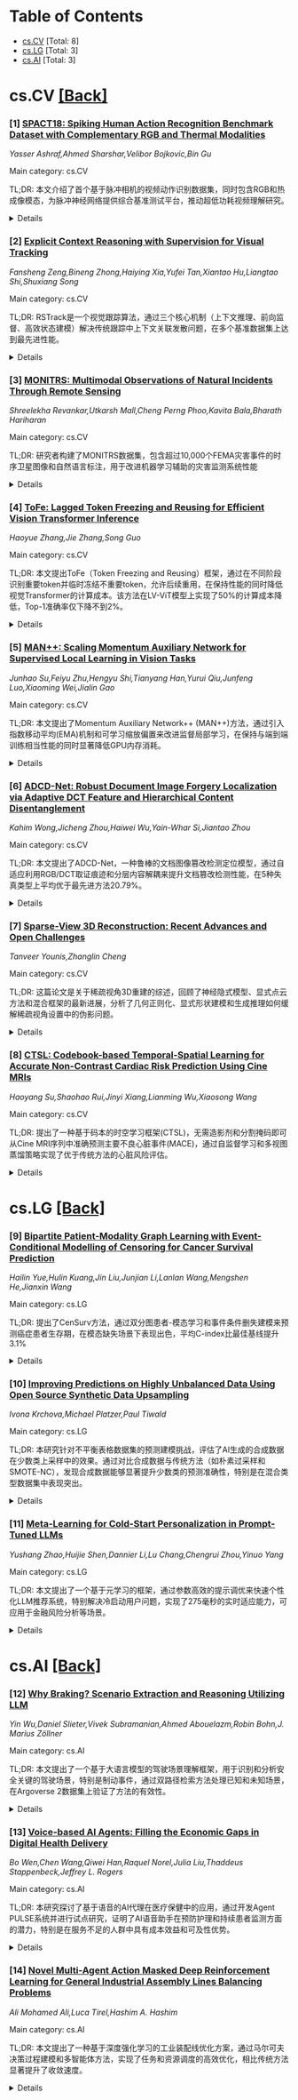 <div id=toc></div>

# Table of Contents

- [cs.CV](#cs.CV) [Total: 8]
- [cs.LG](#cs.LG) [Total: 3]
- [cs.AI](#cs.AI) [Total: 3]


<div id='cs.CV'></div>

# cs.CV [[Back]](#toc)

### [1] [SPACT18: Spiking Human Action Recognition Benchmark Dataset with Complementary RGB and Thermal Modalities](https://arxiv.org/abs/2507.16151)
*Yasser Ashraf,Ahmed Sharshar,Velibor Bojkovic,Bin Gu*

Main category: cs.CV

TL;DR: 本文介绍了首个基于脉冲相机的视频动作识别数据集，同时包含RGB和热成像模态，为脉冲神经网络提供综合基准测试平台，推动超低功耗视频理解研究。


<details>
  <summary>Details</summary>
Motivation: 脉冲相机作为生物启发的视觉传感器具有超高能效和卓越时间分辨率，但缺乏专门的视频动作识别数据集来支持脉冲神经网络的研究和多模态视频理解的探索。

Method: 构建了首个脉冲相机视频动作识别数据集，同时包含同步的RGB和热成像模态数据，保持脉冲数据固有的稀疏性和时间精度，为脉冲神经网络提供综合基准测试平台。

Result: 成功创建了三个数据集，提供了独特的多模态视频理解平台，能够直接比较脉冲、热成像和RGB三种模态的性能表现。

Conclusion: 该数据集将推动基于脉冲数据的节能、超低功耗视频理解研究，特别是在动作识别任务方面，为脉冲神经网络研究提供宝贵资源。

Abstract: Spike cameras, bio-inspired vision sensors, asynchronously fire spikes by
accumulating light intensities at each pixel, offering ultra-high energy
efficiency and exceptional temporal resolution. Unlike event cameras, which
record changes in light intensity to capture motion, spike cameras provide even
finer spatiotemporal resolution and a more precise representation of continuous
changes. In this paper, we introduce the first video action recognition (VAR)
dataset using spike camera, alongside synchronized RGB and thermal modalities,
to enable comprehensive benchmarking for Spiking Neural Networks (SNNs). By
preserving the inherent sparsity and temporal precision of spiking data, our
three datasets offer a unique platform for exploring multimodal video
understanding and serve as a valuable resource for directly comparing spiking,
thermal, and RGB modalities. This work contributes a novel dataset that will
drive research in energy-efficient, ultra-low-power video understanding,
specifically for action recognition tasks using spike-based data.

</details>


### [2] [Explicit Context Reasoning with Supervision for Visual Tracking](https://arxiv.org/abs/2507.16191)
*Fansheng Zeng,Bineng Zhong,Haiying Xia,Yufei Tan,Xiantao Hu,Liangtao Shi,Shuxiang Song*

Main category: cs.CV

TL;DR: RSTrack是一个视觉跟踪算法，通过三个核心机制（上下文推理、前向监督、高效状态建模）解决传统跟踪中上下文关联发散问题，在多个基准数据集上达到最先进性能。


<details>
  <summary>Details</summary>
Motivation: 传统跟踪算法仅通过堆叠历史信息来关联上下文，缺乏对关联过程的显式监督，难以有效建模目标的演化动态，导致跨帧建模中时间一致性不足的问题。

Method: 提出RSTrack，包含三个核心机制：1）上下文推理机制：构建目标状态推理管道，将无约束的上下文关联转换为基于历史状态预测当前表示的时间推理过程；2）前向监督策略：利用真实目标特征作为锚点约束推理管道，指导预测输出趋向真实目标分布；3）高效状态建模：采用压缩-重构机制提取目标核心特征，去除冗余信息。

Result: 在多个基准数据集上实现了最先进的性能，同时保持实时运行速度，有效缓解了传统时间建模中上下文关联发散的问题。

Conclusion: RSTrack通过显式建模和监督上下文推理，成功解决了视觉跟踪中的时间一致性问题，三个机制的协同作用有效提升了跟踪性能，为视觉跟踪领域提供了新的解决方案。

Abstract: Contextual reasoning with constraints is crucial for enhancing temporal
consistency in cross-frame modeling for visual tracking. However, mainstream
tracking algorithms typically associate context by merely stacking historical
information without explicitly supervising the association process, making it
difficult to effectively model the target's evolving dynamics. To alleviate
this problem, we propose RSTrack, which explicitly models and supervises
context reasoning via three core mechanisms. \textit{1) Context Reasoning
Mechanism}: Constructs a target state reasoning pipeline, converting
unconstrained contextual associations into a temporal reasoning process that
predicts the current representation based on historical target states, thereby
enhancing temporal consistency. \textit{2) Forward Supervision Strategy}:
Utilizes true target features as anchors to constrain the reasoning pipeline,
guiding the predicted output toward the true target distribution and
suppressing drift in the context reasoning process. \textit{3) Efficient State
Modeling}: Employs a compression-reconstruction mechanism to extract the core
features of the target, removing redundant information across frames and
preventing ineffective contextual associations. These three mechanisms
collaborate to effectively alleviate the issue of contextual association
divergence in traditional temporal modeling. Experimental results show that
RSTrack achieves state-of-the-art performance on multiple benchmark datasets
while maintaining real-time running speeds. Our code is available at
https://github.com/GXNU-ZhongLab/RSTrack.

</details>


### [3] [MONITRS: Multimodal Observations of Natural Incidents Through Remote Sensing](https://arxiv.org/abs/2507.16228)
*Shreelekha Revankar,Utkarsh Mall,Cheng Perng Phoo,Kavita Bala,Bharath Hariharan*

Main category: cs.CV

TL;DR: 研究者构建了MONITRS数据集，包含超过10,000个FEMA灾害事件的时序卫星图像和自然语言标注，用于改进机器学习辅助的灾害监测系统性能


<details>
  <summary>Details</summary>
Motivation: 现有的灾害响应系统受限于难以进入受灾地区、计算机视觉方法专注于特定灾害类型、依赖人工专家解释，以及缺乏具有足够时间粒度和自然语言标注的数据集来跟踪灾害进展

Method: 构建MONITRS多模态数据集，包含超过10,000个FEMA灾害事件，结合时序卫星图像、新闻文章的自然语言标注、地理标记位置和问答对，并在此数据集上微调现有的多模态大语言模型(MLLMs)

Result: 在MONITRS数据集上微调的多模态大语言模型在灾害监测任务上取得了显著的性能提升，为机器学习辅助灾害响应系统建立了新的基准

Conclusion: MONITRS数据集成功解决了现有灾害监测系统的局限性，通过多模态数据融合和深度学习方法，为自动化灾害响应系统提供了有效的解决方案和新的性能基准

Abstract: Natural disasters cause devastating damage to communities and infrastructure
every year. Effective disaster response is hampered by the difficulty of
accessing affected areas during and after events. Remote sensing has allowed us
to monitor natural disasters in a remote way. More recently there have been
advances in computer vision and deep learning that help automate satellite
imagery analysis, However, they remain limited by their narrow focus on
specific disaster types, reliance on manual expert interpretation, and lack of
datasets with sufficient temporal granularity or natural language annotations
for tracking disaster progression. We present MONITRS, a novel multimodal
dataset of more than 10,000 FEMA disaster events with temporal satellite
imagery and natural language annotations from news articles, accompanied by
geotagged locations, and question-answer pairs. We demonstrate that fine-tuning
existing MLLMs on our dataset yields significant performance improvements for
disaster monitoring tasks, establishing a new benchmark for machine
learning-assisted disaster response systems. Code can be found at:
https://github.com/ShreelekhaR/MONITRS

</details>


### [4] [ToFe: Lagged Token Freezing and Reusing for Efficient Vision Transformer Inference](https://arxiv.org/abs/2507.16260)
*Haoyue Zhang,Jie Zhang,Song Guo*

Main category: cs.CV

TL;DR: 本文提出ToFe（Token Freezing and Reusing）框架，通过在不同阶段识别重要token并临时冻结不重要token，允许后续重用，在保持性能的同时降低视觉Transformer的计算成本。该方法在LV-ViT模型上实现了50%的计算成本降低，Top-1准确率仅下降不到2%。


<details>
  <summary>Details</summary>
Motivation: 现有的视觉Transformer虽然在各种视觉任务中表现出色，但其计算开销巨大的自注意力机制阻碍了在资源受限设备上的部署。现有token缩减方法不可逆地丢弃不重要token，无法在后续块中重用，而考虑到Transformer在不同块中关注不同信息，早期被缩减的token可能在后续阶段有用。

Method: 提出Token Freezing and Reusing（ToFe）框架，包含：1）在每个阶段识别重要token并临时冻结不重要token；2）设计预测模块进行token识别；3）设计近似模块恢复冻结的token；4）通过计算预算感知的端到端训练与骨干网络联合优化，使模型能够自适应地在每个块处理必要的token。

Result: 在LV-ViT模型上实现了50%的计算成本降低，Top-1准确率仅下降不到2%。与现有最先进方法相比，在性能和复杂性之间实现了更好的权衡。

Conclusion: ToFe框架通过临时冻结和重用token的策略，有效解决了现有token缩减方法的局限性，在显著降低计算成本的同时保持了模型性能，为在资源受限设备上部署视觉Transformer提供了有效解决方案。

Abstract: Although vision transformers (ViT) have shown remarkable success in various
vision tasks, their computationally expensive self-attention hinder their
deployment on resource-constrained devices. Token reduction, which discards
less important tokens during forward propagation, has been proposed to enhance
the efficiency of transformer models. However, existing methods handle
unimportant tokens irreversibly, preventing their reuse in subsequent blocks.
Considering that transformers focus on different information among blocks,
tokens reduced in early blocks might be useful later. Furthermore, to adapt
transformer models for resource-constrained devices, it is crucial to strike a
balance between model performance and computational overhead. To address these
challenges, in this paper, we introduce a novel Token Freezing and Reusing
(ToFe) framework, where we identify important tokens at each stage and
temporarily freeze the unimportant ones, allowing their lagged reusing at a
later stage. Specifically, we design a prediction module for token
identification and an approximate module for recovery of the frozen tokens. By
jointly optimizing with the backbone through computation budget-aware
end-to-end training, ToFe can adaptively process the necessary tokens at each
block, thereby reducing computational cost while maintaining performance.
Extensive experiments demonstrate that ToFe reduces the computational cost of
LV-ViT model by 50% with less than 2% drop in Top-1 accuracy, achieving a
better trade-off between performance and complexity compared to
state-of-the-art methods.

</details>


### [5] [MAN++: Scaling Momentum Auxiliary Network for Supervised Local Learning in Vision Tasks](https://arxiv.org/abs/2507.16279)
*Junhao Su,Feiyu Zhu,Hengyu Shi,Tianyang Han,Yurui Qiu,Junfeng Luo,Xiaoming Wei,Jialin Gao*

Main category: cs.CV

TL;DR: 本文提出了Momentum Auxiliary Network++ (MAN++)方法，通过引入指数移动平均(EMA)机制和可学习缩放偏置来改进监督局部学习，在保持与端到端训练相当性能的同时显著降低GPU内存消耗。


<details>
  <summary>Details</summary>
Motivation: 传统的端到端反向传播训练存在参数优化时的更新锁定、高GPU内存消耗和缺乏生物合理性等问题。虽然监督局部学习试图通过将网络分割为多个局部块来缓解这些问题，但由于梯度仅在单个局部块内传播，导致性能下降，无法替代端到端反向传播。

Method: 提出Momentum Auxiliary Network++ (MAN++)方法，通过使用相邻块参数的指数移动平均(EMA)引入动态交互机制，增强网络间的通信。辅助网络通过EMA更新，有效弥合块间信息差距。同时引入可学习缩放偏置来平衡局部块间的特征差异，进一步提升性能。

Result: 在图像分类、目标检测和图像分割任务上进行广泛实验验证，使用多种网络架构。实验结果表明MAN++在显著降低GPU内存使用的同时，实现了与端到端训练相当的性能。

Conclusion: MAN++为监督局部学习提供了新的视角，是传统训练方法的可行替代方案。该方法成功解决了局部学习中的性能下降问题，同时保持了内存效率的优势。

Abstract: Deep learning typically relies on end-to-end backpropagation for training, a
method that inherently suffers from issues such as update locking during
parameter optimization, high GPU memory consumption, and a lack of biological
plausibility. In contrast, supervised local learning seeks to mitigate these
challenges by partitioning the network into multiple local blocks and designing
independent auxiliary networks to update each block separately. However,
because gradients are propagated solely within individual local blocks,
performance degradation occurs, preventing supervised local learning from
supplanting end-to-end backpropagation. To address these limitations and
facilitate inter-block information flow, we propose the Momentum Auxiliary
Network++ (MAN++). MAN++ introduces a dynamic interaction mechanism by
employing the Exponential Moving Average (EMA) of parameters from adjacent
blocks to enhance communication across the network. The auxiliary network,
updated via EMA, effectively bridges the information gap between blocks.
Notably, we observed that directly applying EMA parameters can be suboptimal
due to feature discrepancies between local blocks. To resolve this issue, we
introduce a learnable scaling bias that balances feature differences, thereby
further improving performance. We validate MAN++ through extensive experiments
on tasks that include image classification, object detection, and image
segmentation, utilizing multiple network architectures. The experimental
results demonstrate that MAN++ achieves performance comparable to end-to-end
training while significantly reducing GPU memory usage. Consequently, MAN++
offers a novel perspective for supervised local learning and presents a viable
alternative to conventional training methods.

</details>


### [6] [ADCD-Net: Robust Document Image Forgery Localization via Adaptive DCT Feature and Hierarchical Content Disentanglement](https://arxiv.org/abs/2507.16397)
*Kahim Wong,Jicheng Zhou,Haiwei Wu,Yain-Whar Si,Jiantao Zhou*

Main category: cs.CV

TL;DR: 本文提出了ADCD-Net，一种鲁棒的文档图像篡改检测定位模型，通过自适应利用RGB/DCT取证痕迹和分层内容解耦来提升文档篡改检测性能，在5种失真类型上平均优于最先进方法20.79%。


<details>
  <summary>Details</summary>
Motivation: 现有的自然图像篡改检测器难以处理文档图像，因为篡改区域可以无缝融入统一的文档背景和结构化文本中；而现有的文档特定方法对各种退化缺乏足够的鲁棒性，限制了其实际部署应用。

Method: 提出ADCD-Net模型，包含三个关键技术：1)基于预测对齐分数自适应调节DCT特征贡献，解决DCT痕迹对块错位的敏感性；2)分层内容解耦方法，通过缓解文本-背景差异来提升定位性能；3)构建原始原型捕获未篡改区域的痕迹，增强定位准确性和鲁棒性。

Result: ADCD-Net在文档篡改定位任务上表现优异，在5种失真类型上平均优于最先进方法20.79%，展现了出色的定位性能和对各种失真的鲁棒性，包括调整大小和裁剪等。

Conclusion: ADCD-Net成功解决了文档图像篡改检测中的关键挑战，通过自适应DCT特征调节、分层内容解耦和原始原型构建，实现了对文档篡改的准确定位和鲁棒检测，为文档图像安全提供了有效的技术解决方案。

Abstract: The advancement of image editing tools has enabled malicious manipulation of
sensitive document images, underscoring the need for robust document image
forgery detection.Though forgery detectors for natural images have been
extensively studied, they struggle with document images, as the tampered
regions can be seamlessly blended into the uniform document background (BG) and
structured text. On the other hand, existing document-specific methods lack
sufficient robustness against various degradations, which limits their
practical deployment. This paper presents ADCD-Net, a robust document forgery
localization model that adaptively leverages the RGB/DCT forensic traces and
integrates key characteristics of document images. Specifically, to address the
DCT traces' sensitivity to block misalignment, we adaptively modulate the DCT
feature contribution based on a predicted alignment score, resulting in much
improved resilience to various distortions, including resizing and cropping.
Also, a hierarchical content disentanglement approach is proposed to boost the
localization performance via mitigating the text-BG disparities. Furthermore,
noticing the predominantly pristine nature of BG regions, we construct a
pristine prototype capturing traces of untampered regions, and eventually
enhance both the localization accuracy and robustness. Our proposed ADCD-Net
demonstrates superior forgery localization performance, consistently
outperforming state-of-the-art methods by 20.79\% averaged over 5 types of
distortions. The code is available at https://github.com/KAHIMWONG/ACDC-Net.

</details>


### [7] [Sparse-View 3D Reconstruction: Recent Advances and Open Challenges](https://arxiv.org/abs/2507.16406)
*Tanveer Younis,Zhanglin Cheng*

Main category: cs.CV

TL;DR: 这篇论文是关于稀疏视角3D重建的综述，回顾了神经隐式模型、显式点云方法和混合框架的最新进展，分析了几何正则化、显式形状建模和生成推理如何缓解稀疏视角设置中的伪影问题。


<details>
  <summary>Details</summary>
Motivation: 在机器人技术、AR/VR和自动驾驶系统等应用中，密集图像采集不切实际，最小图像重叠导致传统的运动恢复结构(SfM)和多视角立体视觉(MVS)方法失效，因此需要解决稀疏视角3D重建这一关键问题。

Method: 综述了三类主要方法：1)神经隐式模型(如NeRF及其正则化版本)；2)显式基于点云的方法(如3D高斯散射)；3)利用扩散模型和视觉基础模型先验的混合框架。分析了几何正则化、显式形状建模和生成推理技术。

Result: 在标准基准测试上的对比结果揭示了重建精度、效率和泛化能力之间的关键权衡。提供了几何方法、神经隐式方法和基于扩散的生成方法的统一视角，突出了领域泛化和无姿态重建的持续挑战。

Conclusion: 指出了该领域面临的持续挑战，包括领域泛化和无姿态重建问题，并概述了未来发展方向，包括开发3D原生生成先验和实现实时、无约束的稀疏视角重建。

Abstract: Sparse-view 3D reconstruction is essential for applications in which dense
image acquisition is impractical, such as robotics, augmented/virtual reality
(AR/VR), and autonomous systems. In these settings, minimal image overlap
prevents reliable correspondence matching, causing traditional methods, such as
structure-from-motion (SfM) and multiview stereo (MVS), to fail. This survey
reviews the latest advances in neural implicit models (e.g., NeRF and its
regularized versions), explicit point-cloud-based approaches (e.g., 3D Gaussian
Splatting), and hybrid frameworks that leverage priors from diffusion and
vision foundation models (VFMs).We analyze how geometric regularization,
explicit shape modeling, and generative inference are used to mitigate
artifacts such as floaters and pose ambiguities in sparse-view settings.
Comparative results on standard benchmarks reveal key trade-offs between the
reconstruction accuracy, efficiency, and generalization. Unlike previous
reviews, our survey provides a unified perspective on geometry-based, neural
implicit, and generative (diffusion-based) methods. We highlight the persistent
challenges in domain generalization and pose-free reconstruction and outline
future directions for developing 3D-native generative priors and achieving
real-time, unconstrained sparse-view reconstruction.

</details>


### [8] [CTSL: Codebook-based Temporal-Spatial Learning for Accurate Non-Contrast Cardiac Risk Prediction Using Cine MRIs](https://arxiv.org/abs/2507.16612)
*Haoyang Su,Shaohao Rui,Jinyi Xiang,Lianming Wu,Xiaosong Wang*

Main category: cs.CV

TL;DR: 提出了一种基于码本的时空学习框架(CTSL)，无需造影剂和分割掩码即可从Cine MRI序列中准确预测主要不良心脏事件(MACE)，通过自监督学习和多视图蒸馏策略实现了优于传统方法的心脏风险评估。


<details>
  <summary>Details</summary>
Motivation: 现有的MACE预测方法通常需要基于人工精细化心室心肌掩码的监督学习，在没有造影剂的情况下变得不实用。因此需要开发一种无需分割掩码、可直接从原始Cine数据学习的方法，实现准确且无造影剂的心脏风险评估。

Method: 提出了基于码本的时空学习(CTSL)自监督框架，通过多视图蒸馏策略解耦时间和空间特征，其中教师模型处理多个Cine视图，学生模型从降维的Cine-SA序列中学习。利用基于码本的特征表示和通过运动线索进行动态病变自检测来捕获复杂的时间依赖性和运动模式。

Result: CTSL模型实现了高置信度的MACE风险预测，性能优于传统的依赖造影剂的方法，为心脏风险评估提供了快速、无创的解决方案。

Conclusion: 该研究成功开发了无需造影剂和分割掩码的MACE预测方法，通过自监督学习框架实现了优异的预测性能，为临床环境中及时和便捷的心脏疾病诊断提供了新的技术路径。

Abstract: Accurate and contrast-free Major Adverse Cardiac Events (MACE) prediction
from Cine MRI sequences remains a critical challenge. Existing methods
typically necessitate supervised learning based on human-refined masks in the
ventricular myocardium, which become impractical without contrast agents. We
introduce a self-supervised framework, namely Codebook-based Temporal-Spatial
Learning (CTSL), that learns dynamic, spatiotemporal representations from raw
Cine data without requiring segmentation masks. CTSL decouples temporal and
spatial features through a multi-view distillation strategy, where the teacher
model processes multiple Cine views, and the student model learns from
reduced-dimensional Cine-SA sequences. By leveraging codebook-based feature
representations and dynamic lesion self-detection through motion cues, CTSL
captures intricate temporal dependencies and motion patterns. High-confidence
MACE risk predictions are achieved through our model, providing a rapid,
non-invasive solution for cardiac risk assessment that outperforms traditional
contrast-dependent methods, thereby enabling timely and accessible heart
disease diagnosis in clinical settings.

</details>


<div id='cs.LG'></div>

# cs.LG [[Back]](#toc)

### [9] [Bipartite Patient-Modality Graph Learning with Event-Conditional Modelling of Censoring for Cancer Survival Prediction](https://arxiv.org/abs/2507.16363)
*Hailin Yue,Hulin Kuang,Jin Liu,Junjian Li,Lanlan Wang,Mengshen He,Jianxin Wang*

Main category: cs.LG

TL;DR: 提出了CenSurv方法，通过双分图患者-模态学习和事件条件删失建模来预测癌症患者生存期，在模态缺失场景下表现出色，平均C-index比最佳基线提升3.1%


<details>
  <summary>Details</summary>
Motivation: 现有癌症生存预测研究仅关注已知生存风险样本之间的关系，未充分利用删失样本的价值；在模态缺失场景下性能下降，推理过程存在困难

Method: 设计双分图结构建模多模态数据获取表征；使用完整-不完整对齐策略探索模态无关特征；设计即插即用的事件条件删失建模(ECMC)模块，通过动态动量累积置信度选择可靠删失数据并分配更准确的生存时间

Result: 在5个公开癌症数据集上，CenSurv比最佳基线方法平均C-index提升3.1%；在各种模态缺失场景下表现出优异的鲁棒性；ECMC模块使8个基线方法在5个数据集上的平均C-index提升1.3%

Conclusion: CenSurv通过双分图学习和事件条件删失建模有效提升了癌症生存预测性能，特别是在模态缺失场景下的鲁棒性，ECMC模块具有良好的通用性和即插即用特性

Abstract: Accurately predicting the survival of cancer patients is crucial for
personalized treatment. However, existing studies focus solely on the
relationships between samples with known survival risks, without fully
leveraging the value of censored samples. Furthermore, these studies may suffer
performance degradation in modality-missing scenarios and even struggle during
the inference process. In this study, we propose a bipartite patient-modality
graph learning with event-conditional modelling of censoring for cancer
survival prediction (CenSurv). Specifically, we first use graph structure to
model multimodal data and obtain representation. Then, to alleviate performance
degradation in modality-missing scenarios, we design a bipartite graph to
simulate the patient-modality relationship in various modality-missing
scenarios and leverage a complete-incomplete alignment strategy to explore
modality-agnostic features. Finally, we design a plug-and-play
event-conditional modeling of censoring (ECMC) that selects reliable censored
data using dynamic momentum accumulation confidences, assigns more accurate
survival times to these censored data, and incorporates them as uncensored data
into training. Comprehensive evaluations on 5 publicly cancer datasets showcase
the superiority of CenSurv over the best state-of-the-art by 3.1% in terms of
the mean C-index, while also exhibiting excellent robustness under various
modality-missing scenarios. In addition, using the plug-and-play ECMC module,
the mean C-index of 8 baselines increased by 1.3% across 5 datasets. Code of
CenSurv is available at https://github.com/yuehailin/CenSurv.

</details>


### [10] [Improving Predictions on Highly Unbalanced Data Using Open Source Synthetic Data Upsampling](https://arxiv.org/abs/2507.16419)
*Ivona Krchova,Michael Platzer,Paul Tiwald*

Main category: cs.LG

TL;DR: 本研究针对不平衡表格数据集的预测建模挑战，评估了AI生成的合成数据在少数类上采样中的效果。通过对比合成数据与传统方法（如朴素过采样和SMOTE-NC），发现合成数据能够显著提升少数类的预测准确性，特别是在混合类型数据集中表现突出。


<details>
  <summary>Details</summary>
Motivation: 现实世界中许多应用场景（如欺诈检测、医疗诊断、罕见事件预测）存在严重的数据不平衡问题，少数类样本极度缺乏，导致传统机器学习算法偏向多数类，难以准确表示少数类。需要通过合成数据生成技术来解决少数类代表性不足的问题。

Method: 使用MOSTLY AI的开源Synthetic Data SDK进行合成数据生成，该工具为混合类型数据提供灵活且用户友好的合成上采样方法。将使用合成数据上采样的数据集训练的预测模型与使用标准方法（朴素过采样和SMOTE-NC）的模型进行对比评估。

Result: 合成数据能够通过在特征空间的稀疏区域生成多样化数据点来填补空缺，从而改善少数群体的预测准确性。使用合成数据上采样的训练数据持续产生表现最佳的预测模型，特别是对于包含极少数少数类样本的混合类型数据集。

Conclusion: AI生成的合成数据是解决高度不平衡表格数据集问题的有效方法，相比传统的上采样技术，合成数据在提升少数类预测性能方面表现更优，为处理不平衡数据提供了新的解决方案。

Abstract: Unbalanced tabular data sets present significant challenges for predictive
modeling and data analysis across a wide range of applications. In many
real-world scenarios, such as fraud detection, medical diagnosis, and rare
event prediction, minority classes are vastly underrepresented, making it
difficult for traditional machine learning algorithms to achieve high accuracy.
These algorithms tend to favor the majority class, leading to biased models
that struggle to accurately represent minority classes. Synthetic data holds
promise for addressing the under-representation of minority classes by
providing new, diverse, and highly realistic samples. This paper presents a
benchmark study on the use of AI-generated synthetic data for upsampling highly
unbalanced tabular data sets.
  We evaluate the effectiveness of an open-source solution, the Synthetic Data
SDK by MOSTLY AI, which provides a flexible and user-friendly approach to
synthetic upsampling for mixed-type data. We compare predictive models trained
on data sets upsampled with synthetic records to those using standard methods,
such as naive oversampling and SMOTE-NC. Our results demonstrate that synthetic
data can improve predictive accuracy for minority groups by generating diverse
data points that fill gaps in sparse regions of the feature space. We show that
upsampled synthetic training data consistently results in top-performing
predictive models, particularly for mixed-type data sets containing very few
minority samples.

</details>


### [11] [Meta-Learning for Cold-Start Personalization in Prompt-Tuned LLMs](https://arxiv.org/abs/2507.16672)
*Yushang Zhao,Huijie Shen,Dannier Li,Lu Chang,Chengrui Zhou,Yinuo Yang*

Main category: cs.LG

TL;DR: 本文提出了一个基于元学习的框架，通过参数高效的提示调优来快速个性化LLM推荐系统，特别解决冷启动用户问题，实现了275毫秒的实时适应能力，可应用于金融风险分析等场景。


<details>
  <summary>Details</summary>
Motivation: 现有的基于大语言模型的推荐系统在冷启动用户场景下表现不佳，当前的监督微调和协同过滤方法成本高昂且难以维护更新，需要一种能够快速适应新用户的个性化推荐方法。

Method: 提出元学习框架，使用一阶优化（Reptile）和二阶优化（MAML）来学习软提示嵌入，将每个用户视为独立任务。通过情节采样、内循环适应和外循环泛化进行元优化，学习可微分的控制变量来表示用户行为先验。

Result: 在MovieLens-1M、Amazon Reviews和Recbole数据集上，该自适应模型在NDCG@10、HR@10和MRR指标上优于强基线，在消费级GPU上实现实时运行（低于300毫秒）。支持零历史个性化，275毫秒的适应速度可用于金融系统实时风险分析。

Conclusion: 该框架成功解决了LLM推荐系统的冷启动问题，实现了快速个性化和实时适应能力。275毫秒的适应速度使其能够应用于金融风险分析，缩短检测延迟，提高支付网络稳定性，增强国家金融基础设施韧性。

Abstract: Generative, explainable, and flexible recommender systems, derived using
Large Language Models (LLM) are promising and poorly adapted to the cold-start
user situation, where there is little to no history of interaction. The current
solutions i.e. supervised fine-tuning and collaborative filtering are
dense-user-item focused and would be expensive to maintain and update. This
paper introduces a meta-learning framework, that can be used to perform
parameter-efficient prompt-tuning, to effectively personalize LLM-based
recommender systems quickly at cold-start. The model learns soft prompt
embeddings with first-order (Reptile) and second-order (MAML) optimization by
treating each of the users as the tasks. As augmentations to the input tokens,
these learnable vectors are the differentiable control variables that represent
user behavioral priors. The prompts are meta-optimized through episodic
sampling, inner-loop adaptation, and outer-loop generalization. On
MovieLens-1M, Amazon Reviews, and Recbole, we can see that our adaptive model
outperforms strong baselines in NDCG@10, HR@10, and MRR, and it runs in
real-time (i.e., below 300 ms) on consumer GPUs. Zero-history personalization
is also supported by this scalable solution, and its 275 ms rate of adaptation
allows successful real-time risk profiling of financial systems by shortening
detection latency and improving payment network stability. Crucially, the 275
ms adaptation capability can enable real-time risk profiling for financial
institutions, reducing systemic vulnerability detection latency significantly
versus traditional compliance checks. By preventing contagion in payment
networks (e.g., Fedwire), the framework strengthens national financial
infrastructure resilience.

</details>


<div id='cs.AI'></div>

# cs.AI [[Back]](#toc)

### [12] [Why Braking? Scenario Extraction and Reasoning Utilizing LLM](https://arxiv.org/abs/2507.15874)
*Yin Wu,Daniel Slieter,Vivek Subramanian,Ahmed Abouelazm,Robin Bohn,J. Marius Zöllner*

Main category: cs.AI

TL;DR: 本文提出了一个基于大语言模型的驾驶场景理解框架，用于识别和分析安全关键的驾驶场景，特别是制动事件，通过双路径检索方法处理已知和未知场景，在Argoverse 2数据集上验证了方法的有效性。


<details>
  <summary>Details</summary>
Motivation: 随着ADAS车辆数量增长，驾驶数据急剧增加，但大多数数据捕获的是常规驾驶行为。在海量数据中识别和理解安全关键的极端情况仍然是重大挑战。现有基于规则的启发式方法在复杂城市环境中缺乏泛化能力，因此需要新的方法来理解"车辆为什么制动"这一关键问题。

Method: 提出了一个利用大语言模型进行场景理解和推理的新框架。该方法将低级数值信号与自然语言描述相结合，使LLM能够解释和分类驾驶场景。设计了双路径场景检索机制：支持基于类别的已知场景搜索和基于嵌入的未知分布外(OOD)场景检索。

Result: 在Argoverse 2传感器数据集上进行实验验证，构建了场景标注数据。实验结果表明，该方法优于基于规则的基线方法，并且在OOD场景上具有良好的泛化能力。

Conclusion: 基于大语言模型的驾驶场景理解框架能够有效识别和分析安全关键场景，特别是制动事件。双路径检索机制成功解决了已知和未知场景的处理问题，为自动驾驶系统的安全性评估提供了新的解决方案。

Abstract: The growing number of ADAS-equipped vehicles has led to a dramatic increase
in driving data, yet most of them capture routine driving behavior. Identifying
and understanding safety-critical corner cases within this vast dataset remains
a significant challenge. Braking events are particularly indicative of
potentially hazardous situations, motivating the central question of our
research: Why does a vehicle brake? Existing approaches primarily rely on
rule-based heuristics to retrieve target scenarios using predefined condition
filters. While effective in simple environments such as highways, these methods
lack generalization in complex urban settings. In this paper, we propose a
novel framework that leverages Large Language Model (LLM) for scenario
understanding and reasoning. Our method bridges the gap between low-level
numerical signals and natural language descriptions, enabling LLM to interpret
and classify driving scenarios. We propose a dual-path scenario retrieval that
supports both category-based search for known scenarios and embedding-based
retrieval for unknown Out-of-Distribution (OOD) scenarios. To facilitate
evaluation, we curate scenario annotations on the Argoverse 2 Sensor Dataset.
Experimental results show that our method outperforms rule-based baselines and
generalizes well to OOD scenarios.

</details>


### [13] [Voice-based AI Agents: Filling the Economic Gaps in Digital Health Delivery](https://arxiv.org/abs/2507.16229)
*Bo Wen,Chen Wang,Qiwei Han,Raquel Norel,Julia Liu,Thaddeus Stappenbeck,Jeffrey L. Rogers*

Main category: cs.AI

TL;DR: 本研究探讨了基于语音的AI代理在医疗保健中的应用，通过开发Agent PULSE系统并进行试点研究，证明了AI语音助手在预防护理和持续患者监测方面的潜力，特别是在服务不足的人群中具有成本效益和可及性优势。


<details>
  <summary>Details</summary>
Motivation: 医疗保健中存在经济和可及性差距，传统的数字健康服务难以覆盖服务不足的人群。需要探索基于大语言模型的语音AI代理如何在人工干预经济上不可行的情况下提供成本效益的医疗服务，特别是在预防护理和持续患者监测方面。

Method: 开发了Agent PULSE（患者理解和联络支持引擎）系统，这是IBM研究院、克利夫兰诊所基金会和莫尔豪斯医学院的合作项目。对33名炎症性肠病患者进行试点研究，分析患者对AI驱动监测的接受度。建立经济模型分析成本效益，并评估技术挑战、政策考虑和伦理框架。

Result: 试点研究显示70%的患者接受AI驱动的监测，37%更偏好AI监测而非传统方式。成本效用分析显示在常规监测任务中具有巨大的潜在节约。技术方面识别了实时对话AI处理、医疗系统集成和隐私合规等挑战。AI语音代理提高了医疗保健的可扩展性、效率、患者参与度和可及性。

Conclusion: 基于语音的AI代理可以作为公平、可持续数字医疗解决方案的关键入口点。通过解决当前限制并使AI开发与伦理和监管框架保持一致，这些系统不仅能够弥合医疗保健中的经济和可及性差距，还能显著提高预防护理和患者监测的效率和质量。

Abstract: The integration of voice-based AI agents in healthcare presents a
transformative opportunity to bridge economic and accessibility gaps in digital
health delivery. This paper explores the role of large language model
(LLM)-powered voice assistants in enhancing preventive care and continuous
patient monitoring, particularly in underserved populations. Drawing insights
from the development and pilot study of Agent PULSE (Patient Understanding and
Liaison Support Engine) -- a collaborative initiative between IBM Research,
Cleveland Clinic Foundation, and Morehouse School of Medicine -- we present an
economic model demonstrating how AI agents can provide cost-effective
healthcare services where human intervention is economically unfeasible. Our
pilot study with 33 inflammatory bowel disease patients revealed that 70\%
expressed acceptance of AI-driven monitoring, with 37\% preferring it over
traditional modalities. Technical challenges, including real-time
conversational AI processing, integration with healthcare systems, and privacy
compliance, are analyzed alongside policy considerations surrounding
regulation, bias mitigation, and patient autonomy. Our findings suggest that
AI-driven voice agents not only enhance healthcare scalability and efficiency
but also improve patient engagement and accessibility. For healthcare
executives, our cost-utility analysis demonstrates huge potential savings for
routine monitoring tasks, while technologists can leverage our framework to
prioritize improvements yielding the highest patient impact. By addressing
current limitations and aligning AI development with ethical and regulatory
frameworks, voice-based AI agents can serve as a critical entry point for
equitable, sustainable digital healthcare solutions.

</details>


### [14] [Novel Multi-Agent Action Masked Deep Reinforcement Learning for General Industrial Assembly Lines Balancing Problems](https://arxiv.org/abs/2507.16635)
*Ali Mohamed Ali,Luca Tirel,Hashim A. Hashim*

Main category: cs.AI

TL;DR: 本文提出了一种基于深度强化学习的工业装配线优化方案，通过马尔可夫决策过程建模和多智能体方法，实现了任务和资源调度的高效优化，相比传统方法显著提升了收敛速度。


<details>
  <summary>Details</summary>
Motivation: 传统的整数规划方法在大规模场景下计算成本过高，而遗传算法等启发式方法往往产生次优解。现有的装配线模型大多对装配线类型有特定假设，缺乏通用性。因此需要一种高效、通用的工业装配线优化方法。

Method: 提出了一种通用的工业装配线数学模型，将其表述为马尔可夫决策过程(MDP)，不对装配线类型施加假设。采用深度强化学习训练智能体进行任务和资源调度优化。引入两种创新工具：1)动作掩码技术确保智能体只选择可行动作；2)多智能体方法，每个工作站由独立智能体管理，减少状态和动作空间。采用集中训练分散执行的框架。

Result: 通过数值仿真验证了所提方案的有效性，与可比较的基于模型的方法相比，在收敛到最优解方面表现出显著更快的速度。该框架能够让智能体离线学习并在运行期间通过神经网络提供实时解决方案。

Conclusion: 本文成功建立了一个可扩展的学习架构来优化工业装配线，所提出的深度强化学习方法结合动作掩码和多智能体技术，在保证解决方案质量的同时显著提高了计算效率，为工业装配线的智能化管理提供了有效途径。

Abstract: Efficient planning of activities is essential for modern industrial assembly
lines to uphold manufacturing standards, prevent project constraint violations,
and achieve cost-effective operations. While exact solutions to such challenges
can be obtained through Integer Programming (IP), the dependence of the search
space on input parameters often makes IP computationally infeasible for
large-scale scenarios. Heuristic methods, such as Genetic Algorithms, can also
be applied, but they frequently produce suboptimal solutions in extensive
cases. This paper introduces a novel mathematical model of a generic industrial
assembly line formulated as a Markov Decision Process (MDP), without imposing
assumptions on the type of assembly line a notable distinction from most
existing models. The proposed model is employed to create a virtual environment
for training Deep Reinforcement Learning (DRL) agents to optimize task and
resource scheduling. To enhance the efficiency of agent training, the paper
proposes two innovative tools. The first is an action-masking technique, which
ensures the agent selects only feasible actions, thereby reducing training
time. The second is a multi-agent approach, where each workstation is managed
by an individual agent, as a result, the state and action spaces were reduced.
A centralized training framework with decentralized execution is adopted,
offering a scalable learning architecture for optimizing industrial assembly
lines. This framework allows the agents to learn offline and subsequently
provide real-time solutions during operations by leveraging a neural network
that maps the current factory state to the optimal action. The effectiveness of
the proposed scheme is validated through numerical simulations, demonstrating
significantly faster convergence to the optimal solution compared to a
comparable model-based approach.

</details>
